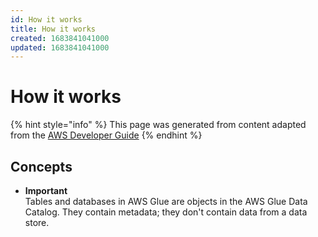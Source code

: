 ```yaml
---
id: How it works
title: How it works
created: 1683841041000
updated: 1683841041000
---
```

# How it works

{% hint style="info" %}
This page was generated from content adapted from the [AWS Developer Guide](https://github.com/awsdocs/aws-glue-developer-guide.git)
{% endhint %}

## Concepts

- **Important**  
Tables and databases in AWS Glue are objects in the AWS Glue Data Catalog\. They contain metadata; they don't contain data from a data store\.

